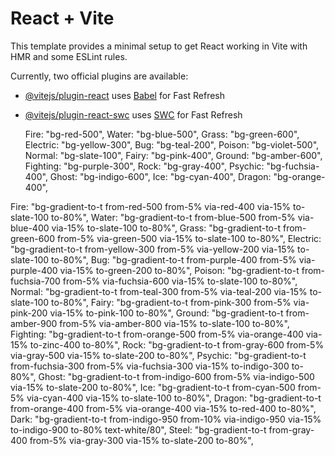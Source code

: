 # React + Vite

This template provides a minimal setup to get React working in Vite with HMR and some ESLint rules.

Currently, two official plugins are available:

- [@vitejs/plugin-react](https://github.com/vitejs/vite-plugin-react/blob/main/packages/plugin-react/README.md) uses [Babel](https://babeljs.io/) for Fast Refresh
- [@vitejs/plugin-react-swc](https://github.com/vitejs/vite-plugin-react-swc) uses [SWC](https://swc.rs/) for Fast Refresh

  Fire: "bg-red-500",
  Water: "bg-blue-500",
  Grass: "bg-green-600",
  Electric: "bg-yellow-300",
  Bug: "bg-teal-200",
  Poison: "bg-violet-500",
  Normal: "bg-slate-100",
  Fairy: "bg-pink-400",
  Ground: "bg-amber-600",
  Fighting: "bg-purple-300",
  Rock: "bg-gray-400",
  Psychic: "bg-fuchsia-400",
  Ghost: "bg-indigo-600",
  Ice: "bg-cyan-400",
  Dragon: "bg-orange-400",

Fire: "bg-gradient-to-t from-red-500 from-5% via-red-400 via-15% to-slate-100 to-80%",
Water:
"bg-gradient-to-t from-blue-500 from-5% via-blue-400 via-15% to-slate-100 to-80%",
Grass:
"bg-gradient-to-t from-green-600 from-5% via-green-500 via-15% to-slate-100 to-80%",
Electric:
"bg-gradient-to-t from-yellow-300 from-5% via-yellow-200 via-15% to-slate-100 to-80%",
Bug: "bg-gradient-to-t from-purple-400 from-5% via-purple-400 via-15% to-green-200 to-80%",
Poison:
"bg-gradient-to-t from-fuchsia-700 from-5% via-fuchsia-600 via-15% to-slate-100 to-80%",
Normal:
"bg-gradient-to-t from-teal-300 from-5% via-teal-200 via-15% to-slate-100 to-80%",
Fairy:
"bg-gradient-to-t from-pink-300 from-5% via-pink-200 via-15% to-pink-100 to-80%",
Ground:
"bg-gradient-to-t from-amber-900 from-5% via-amber-800 via-15% to-slate-100 to-80%",
Fighting:
"bg-gradient-to-t from-orange-500 from-5% via-orange-400 via-15% to-zinc-400 to-80%",
Rock: "bg-gradient-to-t from-gray-600 from-5% via-gray-500 via-15% to-slate-200 to-80%",
Psychic:
"bg-gradient-to-t from-fuchsia-300 from-5% via-fuchsia-300 via-15% to-indigo-300 to-80%",
Ghost:
"bg-gradient-to-t from-indigo-600 from-5% via-indigo-500 via-15% to-slate-200 to-80%",
Ice: "bg-gradient-to-t from-cyan-500 from-5% via-cyan-400 via-15% to-slate-100 to-80%",
Dragon:
"bg-gradient-to-t from-orange-400 from-5% via-orange-400 via-15% to-red-400 to-80%",
Dark: "bg-gradient-to-t from-indigo-950 from-10% via-indigo-950 via-15% to-indigo-900 to-80% text-white/80",
Steel:
"bg-gradient-to-t from-gray-400 from-5% via-gray-300 via-15% to-slate-200 to-80%",
